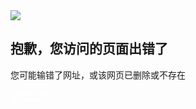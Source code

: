<!DOCTYPE html>
<html>
<head>
    <meta charset="utf-8">
    <meta name="renderer" content="webkit">
    <meta http-equiv="X-UA-Compatible" content="IE=edge,chrome=1">
    <title>该页面不存在-404.life</title>
    <link rel="shortcut icon" href="favicon.ico">
    <link rel="stylesheet" type="text/css" href="/openapi-docs/_media/css/404life.css"/>
</head>
<body>
<div class="tcy_404 container">
    <img src="/openapi-docs/_media/404.png">
    <h2>抱歉，您访问的页面出错了</h2>
    <p>您可能输错了网址，或该网页已删除或不存在</p>
    <a href="/openapi-docs/#" class="btn btn-primary btn_blue" style="color: white">返回主页</a>
</div>
</body>
</html>